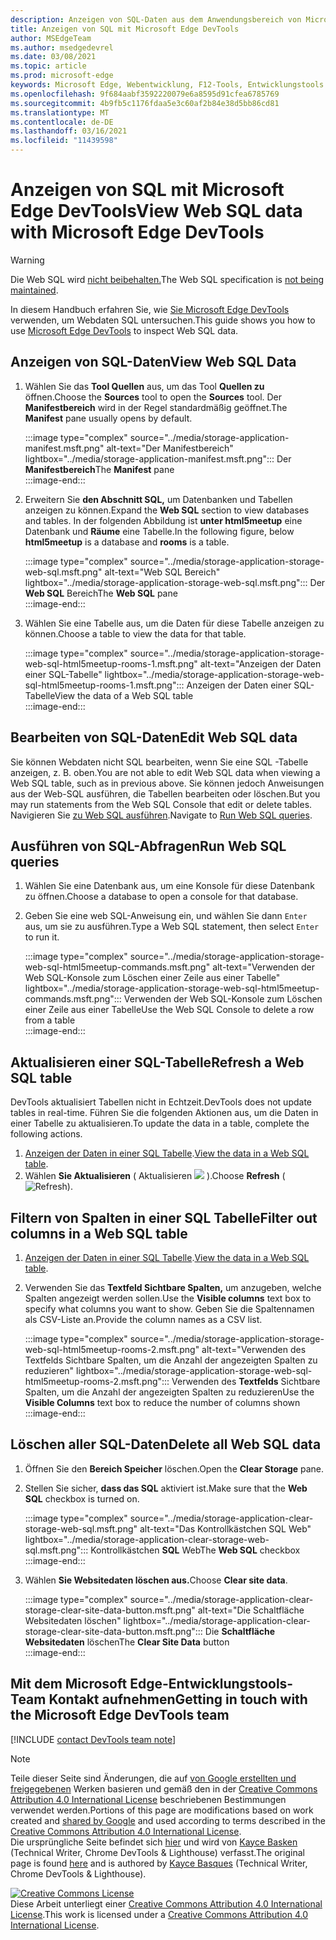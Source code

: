 ```yaml
---
description: Anzeigen von SQL-Daten aus dem Anwendungsbereich von Microsoft Edge DevTools.
title: Anzeigen von SQL mit Microsoft Edge DevTools
author: MSEdgeTeam
ms.author: msedgedevrel
ms.date: 03/08/2021
ms.topic: article
ms.prod: microsoft-edge
keywords: Microsoft Edge, Webentwicklung, F12-Tools, Entwicklungstools
ms.openlocfilehash: 9f684aabf3592220079e6a8595d91cfea6785769
ms.sourcegitcommit: 4b9fb5c1176fdaa5e3c60af2b84e38d5bb86cd81
ms.translationtype: MT
ms.contentlocale: de-DE
ms.lasthandoff: 03/16/2021
ms.locfileid: "11439598"
---
```

<!-- Copyright Kayce Basques 

   Licensed under the Apache License, Version 2.0 (the "License");
   you may not use this file except in compliance with the License.
   You may obtain a copy of the License at

       https://www.apache.org/licenses/LICENSE-2.0

   Unless required by applicable law or agreed to in writing, software
   distributed under the License is distributed on an "AS IS" BASIS,
   WITHOUT WARRANTIES OR CONDITIONS OF ANY KIND, either express or implied.
   See the License for the specific language governing permissions and
   limitations under the License.  -->

# <a name="view-web-sql-data-with-microsoft-edge-devtools"></a><span data-ttu-id="9d8b9-104">Anzeigen von SQL mit Microsoft Edge DevTools</span><span class="sxs-lookup"><span data-stu-id="9d8b9-104">View Web SQL data with Microsoft Edge DevTools</span></span>  

> [!WARNING]
> <span data-ttu-id="9d8b9-105">Die Web SQL wird [nicht beibehalten.][W3CWebSQLStatus]</span><span class="sxs-lookup"><span data-stu-id="9d8b9-105">The Web SQL specification is [not being maintained][W3CWebSQLStatus].</span></span>  

<span data-ttu-id="9d8b9-106">In diesem Handbuch erfahren Sie, wie [Sie Microsoft Edge DevTools][MicrosoftEdgeDevTools] verwenden, um Webdaten SQL untersuchen.</span><span class="sxs-lookup"><span data-stu-id="9d8b9-106">This guide shows you how to use [Microsoft Edge DevTools][MicrosoftEdgeDevTools] to inspect Web SQL data.</span></span>  

## <a name="view-web-sql-data"></a><span data-ttu-id="9d8b9-107">Anzeigen von SQL-Daten</span><span class="sxs-lookup"><span data-stu-id="9d8b9-107">View Web SQL Data</span></span>  

1.  <span data-ttu-id="9d8b9-108">Wählen Sie das **Tool Quellen** aus, um das Tool **Quellen zu** öffnen.</span><span class="sxs-lookup"><span data-stu-id="9d8b9-108">Choose the **Sources** tool to open the **Sources** tool.</span></span>  <span data-ttu-id="9d8b9-109">Der **Manifestbereich** wird in der Regel standardmäßig geöffnet.</span><span class="sxs-lookup"><span data-stu-id="9d8b9-109">The **Manifest** pane usually opens by default.</span></span>  
    
    :::image type="complex" source="../media/storage-application-manifest.msft.png" alt-text="Der Manifestbereich" lightbox="../media/storage-application-manifest.msft.png":::
       <span data-ttu-id="9d8b9-111">Der **Manifestbereich**</span><span class="sxs-lookup"><span data-stu-id="9d8b9-111">The **Manifest** pane</span></span>  
    :::image-end:::  
    
1.  <span data-ttu-id="9d8b9-112">Erweitern Sie **den Abschnitt SQL,** um Datenbanken und Tabellen anzeigen zu können.</span><span class="sxs-lookup"><span data-stu-id="9d8b9-112">Expand the **Web SQL** section to view databases and tables.</span></span>  <span data-ttu-id="9d8b9-113">In der folgenden Abbildung ist **unter html5meetup** eine Datenbank und **Räume** eine Tabelle.</span><span class="sxs-lookup"><span data-stu-id="9d8b9-113">In the following figure, below **html5meetup** is a database and **rooms** is a table.</span></span>  
    
    :::image type="complex" source="../media/storage-application-storage-web-sql.msft.png" alt-text="Web SQL Bereich" lightbox="../media/storage-application-storage-web-sql.msft.png":::
       <span data-ttu-id="9d8b9-115">Der **Web SQL** Bereich</span><span class="sxs-lookup"><span data-stu-id="9d8b9-115">The **Web SQL** pane</span></span>  
    :::image-end:::  
    
1.  <span data-ttu-id="9d8b9-116">Wählen Sie eine Tabelle aus, um die Daten für diese Tabelle anzeigen zu können.</span><span class="sxs-lookup"><span data-stu-id="9d8b9-116">Choose a table to view the data for that table.</span></span>  
    
    :::image type="complex" source="../media/storage-application-storage-web-sql-html5meetup-rooms-1.msft.png" alt-text="Anzeigen der Daten einer SQL-Tabelle" lightbox="../media/storage-application-storage-web-sql-html5meetup-rooms-1.msft.png":::
       <span data-ttu-id="9d8b9-118">Anzeigen der Daten einer SQL-Tabelle</span><span class="sxs-lookup"><span data-stu-id="9d8b9-118">View the data of a Web SQL table</span></span>  
    :::image-end:::  
    
## <a name="edit-web-sql-data"></a><span data-ttu-id="9d8b9-119">Bearbeiten von SQL-Daten</span><span class="sxs-lookup"><span data-stu-id="9d8b9-119">Edit Web SQL data</span></span>  

<span data-ttu-id="9d8b9-120">Sie können Webdaten nicht SQL bearbeiten, wenn Sie eine SQL -Tabelle anzeigen, z. B. oben.</span><span class="sxs-lookup"><span data-stu-id="9d8b9-120">You are not able to edit Web SQL data when viewing a Web SQL table, such as in previous above.</span></span>  <span data-ttu-id="9d8b9-121">Sie können jedoch Anweisungen aus der Web-SQL ausführen, die Tabellen bearbeiten oder löschen.</span><span class="sxs-lookup"><span data-stu-id="9d8b9-121">But you may run statements from the Web SQL Console that edit or delete tables.</span></span>  <span data-ttu-id="9d8b9-122">Navigieren Sie [zu Web SQL ausführen](#run-web-sql-queries).</span><span class="sxs-lookup"><span data-stu-id="9d8b9-122">Navigate to [Run Web SQL queries](#run-web-sql-queries).</span></span>  

## <a name="run-web-sql-queries"></a><span data-ttu-id="9d8b9-123">Ausführen von SQL-Abfragen</span><span class="sxs-lookup"><span data-stu-id="9d8b9-123">Run Web SQL queries</span></span>  

1.  <span data-ttu-id="9d8b9-124">Wählen Sie eine Datenbank aus, um eine Konsole für diese Datenbank zu öffnen.</span><span class="sxs-lookup"><span data-stu-id="9d8b9-124">Choose a database to open a console for that database.</span></span>  
1.  <span data-ttu-id="9d8b9-125">Geben Sie eine web SQL-Anweisung ein, und wählen Sie dann `Enter` aus, um sie zu ausführen.</span><span class="sxs-lookup"><span data-stu-id="9d8b9-125">Type a Web SQL statement, then select `Enter` to run it.</span></span>  
    
    :::image type="complex" source="../media/storage-application-storage-web-sql-html5meetup-commands.msft.png" alt-text="Verwenden der Web SQL-Konsole zum Löschen einer Zeile aus einer Tabelle" lightbox="../media/storage-application-storage-web-sql-html5meetup-commands.msft.png":::
       <span data-ttu-id="9d8b9-127">Verwenden der Web SQL-Konsole zum Löschen einer Zeile aus einer Tabelle</span><span class="sxs-lookup"><span data-stu-id="9d8b9-127">Use the Web SQL Console to delete a row from a table</span></span>  
    :::image-end:::  
    
## <a name="refresh-a-web-sql-table"></a><span data-ttu-id="9d8b9-128">Aktualisieren einer SQL-Tabelle</span><span class="sxs-lookup"><span data-stu-id="9d8b9-128">Refresh a Web SQL table</span></span>  

<span data-ttu-id="9d8b9-129">DevTools aktualisiert Tabellen nicht in Echtzeit.</span><span class="sxs-lookup"><span data-stu-id="9d8b9-129">DevTools does not update tables in real-time.</span></span>  <span data-ttu-id="9d8b9-130">Führen Sie die folgenden Aktionen aus, um die Daten in einer Tabelle zu aktualisieren.</span><span class="sxs-lookup"><span data-stu-id="9d8b9-130">To update the data in a table, complete the following actions.</span></span>  

1.  <span data-ttu-id="9d8b9-131">[Anzeigen der Daten in einer SQL Tabelle](#view-web-sql-data).</span><span class="sxs-lookup"><span data-stu-id="9d8b9-131">[View the data in a Web SQL table](#view-web-sql-data).</span></span>  
1.  <span data-ttu-id="9d8b9-132">Wählen **Sie Aktualisieren** \( Aktualisieren ![ ](../media/refresh-icon.msft.png) \).</span><span class="sxs-lookup"><span data-stu-id="9d8b9-132">Choose **Refresh** \(![Refresh](../media/refresh-icon.msft.png)\).</span></span>  
    
## <a name="filter-out-columns-in-a-web-sql-table"></a><span data-ttu-id="9d8b9-133">Filtern von Spalten in einer SQL Tabelle</span><span class="sxs-lookup"><span data-stu-id="9d8b9-133">Filter out columns in a Web SQL table</span></span>  

1.  <span data-ttu-id="9d8b9-134">[Anzeigen der Daten in einer SQL Tabelle](#view-web-sql-data).</span><span class="sxs-lookup"><span data-stu-id="9d8b9-134">[View the data in a Web SQL table](#view-web-sql-data).</span></span>  
1.  <span data-ttu-id="9d8b9-135">Verwenden Sie das **Textfeld Sichtbare Spalten,** um anzugeben, welche Spalten angezeigt werden sollen.</span><span class="sxs-lookup"><span data-stu-id="9d8b9-135">Use the **Visible columns** text box to specify what columns you want to show.</span></span>  <span data-ttu-id="9d8b9-136">Geben Sie die Spaltennamen als CSV-Liste an.</span><span class="sxs-lookup"><span data-stu-id="9d8b9-136">Provide the column names as a CSV list.</span></span>  
    
    :::image type="complex" source="../media/storage-application-storage-web-sql-html5meetup-rooms-2.msft.png" alt-text="Verwenden des Textfelds Sichtbare Spalten, um die Anzahl der angezeigten Spalten zu reduzieren" lightbox="../media/storage-application-storage-web-sql-html5meetup-rooms-2.msft.png":::
       <span data-ttu-id="9d8b9-138">Verwenden des **Textfelds** Sichtbare Spalten, um die Anzahl der angezeigten Spalten zu reduzieren</span><span class="sxs-lookup"><span data-stu-id="9d8b9-138">Use the **Visible Columns** text box to reduce the number of columns shown</span></span>  
    :::image-end:::  
    
## <a name="delete-all-web-sql-data"></a><span data-ttu-id="9d8b9-139">Löschen aller SQL-Daten</span><span class="sxs-lookup"><span data-stu-id="9d8b9-139">Delete all Web SQL data</span></span>  

1.  <span data-ttu-id="9d8b9-140">Öffnen Sie den **Bereich Speicher** löschen.</span><span class="sxs-lookup"><span data-stu-id="9d8b9-140">Open the **Clear Storage** pane.</span></span>  
1.  <span data-ttu-id="9d8b9-141">Stellen Sie sicher, **dass das SQL** aktiviert ist.</span><span class="sxs-lookup"><span data-stu-id="9d8b9-141">Make sure that the **Web SQL** checkbox is turned on.</span></span>  
    
    :::image type="complex" source="../media/storage-application-clear-storage-web-sql.msft.png" alt-text="Das Kontrollkästchen SQL Web" lightbox="../media/storage-application-clear-storage-web-sql.msft.png":::
       <span data-ttu-id="9d8b9-143">Kontrollkästchen **SQL** Web</span><span class="sxs-lookup"><span data-stu-id="9d8b9-143">The **Web SQL** checkbox</span></span>  
    :::image-end:::  
    
1.  <span data-ttu-id="9d8b9-144">Wählen **Sie Websitedaten löschen aus.**</span><span class="sxs-lookup"><span data-stu-id="9d8b9-144">Choose **Clear site data**.</span></span>  
    
    :::image type="complex" source="../media/storage-application-clear-storage-clear-site-data-button.msft.png" alt-text="Die Schaltfläche Websitedaten löschen" lightbox="../media/storage-application-clear-storage-clear-site-data-button.msft.png":::
       <span data-ttu-id="9d8b9-146">Die **Schaltfläche Websitedaten** löschen</span><span class="sxs-lookup"><span data-stu-id="9d8b9-146">The **Clear Site Data** button</span></span>  
    :::image-end:::  
    
## <a name="getting-in-touch-with-the-microsoft-edge-devtools-team"></a><span data-ttu-id="9d8b9-147">Mit dem Microsoft Edge-Entwicklungstools-Team Kontakt aufnehmen</span><span class="sxs-lookup"><span data-stu-id="9d8b9-147">Getting in touch with the Microsoft Edge DevTools team</span></span>  

[!INCLUDE [contact DevTools team note](../includes/contact-devtools-team-note.md)]  

<!-- links -->  

[MicrosoftEdgeDevTools]: ../../devtools-guide-chromium/index.md "Microsoft Edge (Chromium) -Entwicklertools | Microsoft Docs"  

[W3CWebSQLStatus]: https://w3.org/TR/webdatabase/#status-of-this-document "Web SQL Datenbank | W3C"  

> [!NOTE]
> <span data-ttu-id="9d8b9-150">Teile dieser Seite sind Änderungen, die auf [von Google erstellten und freigegebenen][GoogleSitePolicies] Werken basieren und gemäß den in der [Creative Commons Attribution 4.0 International License][CCA4IL] beschriebenen Bestimmungen verwendet werden.</span><span class="sxs-lookup"><span data-stu-id="9d8b9-150">Portions of this page are modifications based on work created and [shared by Google][GoogleSitePolicies] and used according to terms described in the [Creative Commons Attribution 4.0 International License][CCA4IL].</span></span>  
> <span data-ttu-id="9d8b9-151">Die ursprüngliche Seite befindet sich [hier](https://developers.google.com/web/tools/chrome-devtools/storage/websql) und wird von [Kayce Basken][KayceBasques] \(Technical Writer, Chrome DevTools \& Lighthouse\) verfasst.</span><span class="sxs-lookup"><span data-stu-id="9d8b9-151">The original page is found [here](https://developers.google.com/web/tools/chrome-devtools/storage/websql) and is authored by [Kayce Basques][KayceBasques] \(Technical Writer, Chrome DevTools \& Lighthouse\).</span></span>  

[![Creative Commons License][CCby4Image]][CCA4IL]  
<span data-ttu-id="9d8b9-153">Diese Arbeit unterliegt einer [Creative Commons Attribution 4.0 International License][CCA4IL].</span><span class="sxs-lookup"><span data-stu-id="9d8b9-153">This work is licensed under a [Creative Commons Attribution 4.0 International License][CCA4IL].</span></span>  

[CCA4IL]: https://creativecommons.org/licenses/by/4.0  
[CCby4Image]: https://i.creativecommons.org/l/by/4.0/88x31.png  
[GoogleSitePolicies]: https://developers.google.com/terms/site-policies  
[KayceBasques]: https://developers.google.com/web/resources/contributors/kaycebasques  
